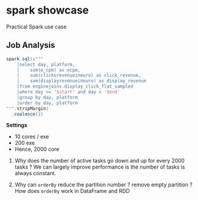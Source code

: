 # spark showcase

Practical Spark use case

## Job Analysis

```scala
spark.sql(s"""
    |select day, platform,
    |    sum(e_cpm) as ecpm,
    |    sum(clicksrevenueineuro) as click_revenue,
    |    sum(displayrevenueineuro) as display_revenue
    |from enginejoins.display_click_flat_sampled
    |where day >= '$start' and day < '$end'
    |group by day, platform
    |order by day, platform
""".stripMargin)
  .coalesce(1)
```

**Settings**

* 10 cores / exe
* 200 exe
* Hence, 2000 core

1. Why does the number of active tasks go down and up for every 2000 tasks ? We can largely improve
performance is the number of tasks is always constant.

2. Why can `orderBy` reduce the partition number ? remove empty partition ? How does `orderBy` work
in DataFrame and RDD
